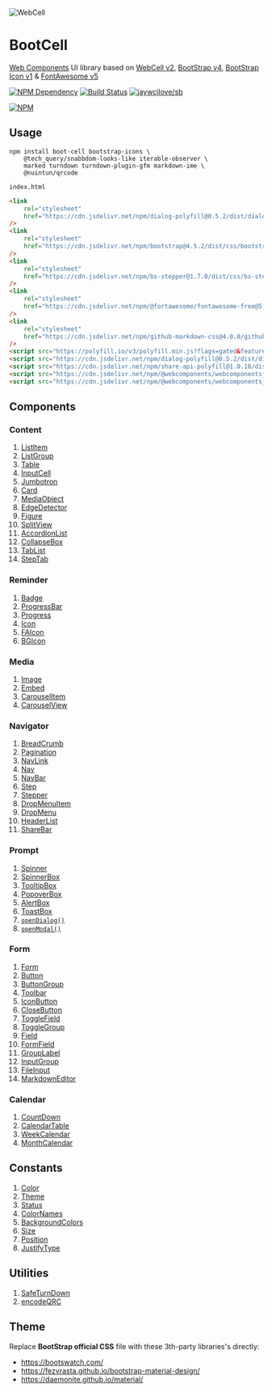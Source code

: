 ![WebCell](https://web-cell.dev/WebCell-0.f1ffd28b.png)

# BootCell

[Web Components][1] UI library based on [WebCell v2][2], [BootStrap v4][3], [BootStrap Icon v1][4] & [FontAwesome v5][5]

[![NPM Dependency](https://david-dm.org/EasyWebApp/BootCell.svg)][6]
[![Build Status](https://travis-ci.com/EasyWebApp/BootCell.svg?branch=master)][7]
[![jaywcjlove/sb](https://jaywcjlove.github.io/sb/ico/awesome.svg)][8]

[![NPM](https://nodei.co/npm/boot-cell.png?downloads=true&downloadRank=true&stars=true)][9]

## Usage

```shell
npm install boot-cell bootstrap-icons \
    @tech_query/snabbdom-looks-like iterable-observer \
    marked turndown turndown-plugin-gfm markdown-ime \
    @nuintun/qrcode
```

`index.html`

```html
<link
    rel="stylesheet"
    href="https://cdn.jsdelivr.net/npm/dialog-polyfill@0.5.2/dist/dialog-polyfill.css"
/>
<link
    rel="stylesheet"
    href="https://cdn.jsdelivr.net/npm/bootstrap@4.5.2/dist/css/bootstrap.min.css"
/>
<link
    rel="stylesheet"
    href="https://cdn.jsdelivr.net/npm/bs-stepper@1.7.0/dist/css/bs-stepper.min.css"
/>
<link
    rel="stylesheet"
    href="https://cdn.jsdelivr.net/npm/@fortawesome/fontawesome-free@5.14.0/css/all.min.css"
/>
<link
    rel="stylesheet"
    href="https://cdn.jsdelivr.net/npm/github-markdown-css@4.0.0/github-markdown.min.css"
/>
<script src="https://polyfill.io/v3/polyfill.min.js?flags=gated&features=Object.fromEntries%2CArray.prototype.flat%2CIntersectionObserver%2CIntersectionObserverEntry%2CResizeObserver"></script>
<script src="https://cdn.jsdelivr.net/npm/dialog-polyfill@0.5.2/dist/dialog-polyfill.js"></script>
<script src="https://cdn.jsdelivr.net/npm/share-api-polyfill@1.0.18/dist/share-min.js"></script>
<script src="https://cdn.jsdelivr.net/npm/@webcomponents/webcomponentsjs@2.4.4/custom-elements-es5-adapter.js"></script>
<script src="https://cdn.jsdelivr.net/npm/@webcomponents/webcomponentsjs@2.4.4/webcomponents-bundle.js"></script>
```

## Components

### Content

1. [ListItem](https://web-cell.dev/BootCell/interfaces/listitemprops.html)
2. [ListGroup](https://web-cell.dev/BootCell/interfaces/listgroupprops.html)
3. [Table](https://web-cell.dev/BootCell/interfaces/tableprops.html)
4. [InputCell](https://web-cell.dev/BootCell/interfaces/inputcellprops.html)
5. [Jumbotron](https://web-cell.dev/BootCell/interfaces/jumbotronprops.html)
6. [Card](https://web-cell.dev/BootCell/interfaces/cardprops.html)
7. [MediaObject](https://web-cell.dev/BootCell/interfaces/mediaobjectprops.html)
8. [EdgeDetector](https://web-cell.dev/BootCell/classes/edgedetector.html)
9. [Figure](https://web-cell.dev/BootCell/globals.html#figure)
10. [SplitView](https://web-cell.dev/BootCell/classes/splitview.html)
11. [AccordionList](https://web-cell.dev/BootCell/interfaces/accordionprops.html)
12. [CollapseBox](https://web-cell.dev/BootCell/interfaces/collapseprops.html)
13. [TabList](https://web-cell.dev/BootCell/interfaces/tablistprops.html)
14. [StepTab](https://web-cell.dev/BootCell/interfaces/steptabprops.html)

### Reminder

1. [Badge](https://web-cell.dev/BootCell/interfaces/badgeprops.html)
2. [ProgressBar](https://web-cell.dev/BootCell/interfaces/progressbarprops.html)
3. [Progress](https://web-cell.dev/BootCell/interfaces/progressprops.html)
4. [Icon](https://web-cell.dev/BootCell/interfaces/iconprops.html)
5. [FAIcon](https://web-cell.dev/BootCell/interfaces/faiconprops.html)
6. [BGIcon](https://web-cell.dev/BootCell/interfaces/bgiconprops.html)

### Media

1. [Image](https://web-cell.dev/BootCell/interfaces/imageprops.html)
2. [Embed](https://web-cell.dev/BootCell/interfaces/embedprops.html)
3. [CarouselItem](https://web-cell.dev/BootCell/interfaces/carouselitemprops.html)
4. [CarouselView](https://web-cell.dev/BootCell/interfaces/carouselprops.html)

### Navigator

1. [BreadCrumb](https://web-cell.dev/BootCell/interfaces/breadcrumbprops.html)
2. [Pagination](https://web-cell.dev/BootCell/interfaces/paginationprops.html)
3. [NavLink](https://web-cell.dev/BootCell/interfaces/navlinkprops.html)
4. [Nav](https://web-cell.dev/BootCell/interfaces/navprops.html)
5. [NavBar](https://web-cell.dev/BootCell/interfaces/navbarprops.html)
6. [Step](https://web-cell.dev/BootCell/interfaces/stepprops.html)
7. [Stepper](https://web-cell.dev/BootCell/interfaces/stepperprops.html)
8. [DropMenuItem](https://web-cell.dev/BootCell/interfaces/dropmenuitemprops.html)
9. [DropMenu](https://web-cell.dev/BootCell/interfaces/dropmenuprops.html)
10. [HeaderList](https://web-cell.dev/BootCell/interfaces/headerlistprops.html)
11. [ShareBar](https://web-cell.dev/BootCell/interfaces/sharebarprops.html)

### Prompt

1. [Spinner](https://web-cell.dev/BootCell/interfaces/spinnerprops.html)
2. [SpinnerBox](https://web-cell.dev/BootCell/interfaces/spinnerboxprops.html)
3. [TooltipBox](https://web-cell.dev/BootCell/interfaces/tooltipprops.html)
4. [PopoverBox](https://web-cell.dev/BootCell/interfaces/popoverprops.html)
5. [AlertBox](https://web-cell.dev/BootCell/interfaces/alertprops.html)
6. [ToastBox](https://web-cell.dev/BootCell/interfaces/toastprops.html)
7. [`openDialog()`](https://web-cell.dev/BootCell/globals.html#opendialog)
8. [`openModal()`](https://web-cell.dev/BootCell/globals.html#openmodal)

### Form

1. [Form](https://web-cell.dev/BootCell/interfaces/formprops.html)
2. [Button](https://web-cell.dev/BootCell/interfaces/buttonprops.html)
3. [ButtonGroup](https://web-cell.dev/BootCell/interfaces/buttongroupprops.html)
4. [Toolbar](https://web-cell.dev/BootCell/globals.html#toolbar)
5. [IconButton](https://web-cell.dev/BootCell/globals.html#iconbuttonprops)
6. [CloseButton](https://web-cell.dev/BootCell/globals.html#closebutton)
7. [ToggleField](https://web-cell.dev/BootCell/interfaces/togglefieldprops.html)
8. [ToggleGroup](https://web-cell.dev/BootCell/interfaces/togglegroupprops.html)
9. [Field](https://web-cell.dev/BootCell/interfaces/fieldprops.html)
10. [FormField](https://web-cell.dev/BootCell/interfaces/formfieldprops.html)
11. [GroupLabel](https://web-cell.dev/BootCell/interfaces/grouplabelprops.html)
12. [InputGroup](https://web-cell.dev/BootCell/interfaces/inputgroupprops.html)
13. [FileInput](https://web-cell.dev/BootCell/interfaces/fileinputprops.html)
14. [MarkdownEditor](https://web-cell.dev/BootCell/interfaces/markdowneditorprops.html)

### Calendar

1. [CountDown](https://web-cell.dev/BootCell/interfaces/countdownprops.html)
2. [CalendarTable](https://web-cell.dev/BootCell/interfaces/calendartableprops.html)
3. [WeekCalendar](https://web-cell.dev/BootCell/interfaces/weekcalendarprops.html)
4. [MonthCalendar](https://web-cell.dev/BootCell/interfaces/monthcalendarprops.html)

## Constants

1. [Color](https://web-cell.dev/BootCell/enums/color.html)
2. [Theme](https://web-cell.dev/BootCell/enums/theme.html)
3. [Status](https://web-cell.dev/BootCell/enums/status.html)
4. [ColorNames](https://web-cell.dev/BootCell/globals.html#colornames)
5. [BackgroundColors](https://web-cell.dev/BootCell/globals.html#backgroundcolors)
6. [Size](https://web-cell.dev/BootCell/enums/size.html)
7. [Position](https://web-cell.dev/BootCell/enums/position.html)
8. [JustifyType](https://web-cell.dev/BootCell/enums/justifytype.html)

## Utilities

1. [SafeTurnDown](https://web-cell.dev/BootCell/classes/safeturndown.html)
2. [encodeQRC](https://web-cell.dev/BootCell/globals.html#encodeqrc)

## Theme

Replace **BootStrap official CSS** file with these 3th-party libraries's directly:

-   https://bootswatch.com/
-   https://fezvrasta.github.io/bootstrap-material-design/
-   https://daemonite.github.io/material/

[1]: https://www.webcomponents.org/
[2]: https://web-cell.dev/
[3]: https://getbootstrap.com/
[4]: https://icons.getbootstrap.com/
[5]: https://fontawesome.com/
[6]: https://david-dm.org/EasyWebApp/BootCell
[7]: https://travis-ci.com/EasyWebApp/BootCell
[8]: https://github.com/jaywcjlove/awesome-uikit
[9]: https://nodei.co/npm/boot-cell/
